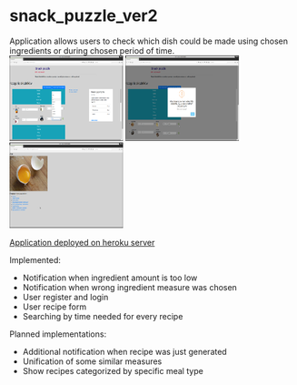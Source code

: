 # snack_puzzle_ver2
Application allows users to check which dish could be made using chosen ingredients or during chosen period of time.  
<img src="snack_puzzle/static/images/snack01.png" alt="Snack Puzzle" width="200" height="150"/>
<img src="snack_puzzle/static/images/snack02.png" alt="Snack Puzzle" width="200" height="150"/>
<img src="snack_puzzle/static/images/snack03.png" alt="Snack Puzzle" width="200" height="150"/>

<a href="https://snack-puzzle.herokuapp.com/">Application deployed on heroku server</a>

Implemented:
- Notification when ingredient amount is too low
- Notification when wrong ingredient measure was chosen
- User register and login
- User recipe form
- Searching by time needed for every recipe

Planned implementations:
- Additional notification when recipe was just generated
- Unification of some similar measures
- Show recipes categorized by specific meal type

